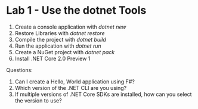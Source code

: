 # Lab 1 - Use the dotnet Tools

1. Create a console application with *dotnet new*
2. Restore Libraries with *dotnet restore*
3. Compile the project with *dotnet build*
4. Run the application with *dotnet run*
5. Create a NuGet project with *dotnet pack*
6. Install .NET Core 2.0 Preview 1

Questions:

1. Can I create a Hello, World application using F#?
2. Which version of the .NET CLI are you using?
3. If multiple versions of .NET Core SDKs are installed, how can you select the version to use?

